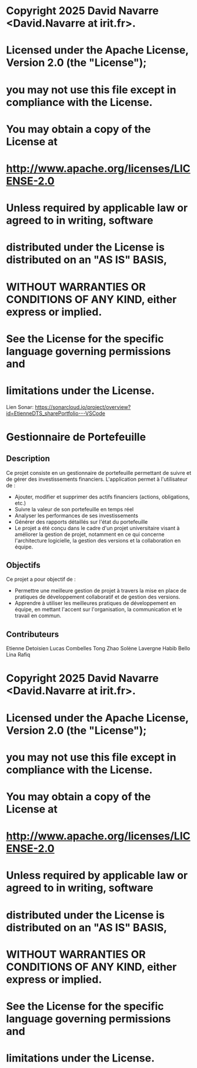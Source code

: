 # Copyright 2025 David Navarre &lt;David.Navarre at irit.fr&gt;.
#
# Licensed under the Apache License, Version 2.0 (the "License");
# you may not use this file except in compliance with the License.
# You may obtain a copy of the License at
#
#      http://www.apache.org/licenses/LICENSE-2.0
#
# Unless required by applicable law or agreed to in writing, software
# distributed under the License is distributed on an "AS IS" BASIS,
# WITHOUT WARRANTIES OR CONDITIONS OF ANY KIND, either express or implied.
# See the License for the specific language governing permissions and
# limitations under the License.
Lien Sonar: https://sonarcloud.io/project/overview?id=EtienneDTS_sharePortfolio---VSCode

# Gestionnaire de Portefeuille

## Description

Ce projet consiste en un gestionnaire de portefeuille permettant de suivre et de gérer des investissements financiers. L'application permet à l'utilisateur de :

- Ajouter, modifier et supprimer des actifs financiers (actions, obligations, etc.)
- Suivre la valeur de son portefeuille en temps réel
- Analyser les performances de ses investissements
- Générer des rapports détaillés sur l'état du portefeuille
- Le projet a été conçu dans le cadre d'un projet universitaire visant à améliorer la gestion de projet, notamment en ce qui concerne l'architecture logicielle, la gestion des versions et la collaboration en équipe.

## Objectifs

Ce projet a pour objectif de :

- Permettre une meilleure gestion de projet à travers la mise en place de pratiques de développement collaboratif et de gestion des versions.
- Apprendre à utiliser les meilleures pratiques de développement en équipe, en mettant l'accent sur l'organisation, la communication et le travail en commun.

## Contributeurs 

Etienne Detoisien 
Lucas Combelles 
Tong Zhao
Solène Lavergne
Habib Bello
Lina Rafiq


# Copyright 2025 David Navarre &lt;David.Navarre at irit.fr&gt;.
#
# Licensed under the Apache License, Version 2.0 (the "License");
# you may not use this file except in compliance with the License.
# You may obtain a copy of the License at
#
#      http://www.apache.org/licenses/LICENSE-2.0
#
# Unless required by applicable law or agreed to in writing, software
# distributed under the License is distributed on an "AS IS" BASIS,
# WITHOUT WARRANTIES OR CONDITIONS OF ANY KIND, either express or implied.
# See the License for the specific language governing permissions and
# limitations under the License.
